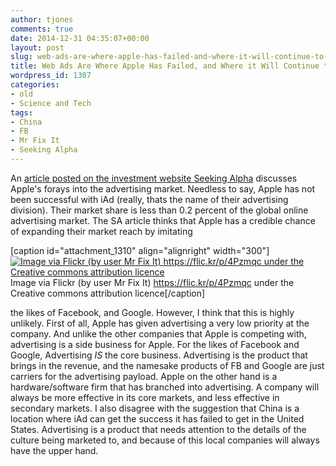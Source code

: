 ```yaml
---
author: tjones
comments: true
date: 2014-12-31 04:35:07+00:00
layout: post
slug: web-ads-are-where-apple-has-failed-and-where-it-will-continue-to-fail
title: Web Ads Are Where Apple Has Failed, and Where it Will Continue to Fail
wordpress_id: 1307
categories:
- old
- Science and Tech
tags:
- China
- FB
- Mr Fix It
- Seeking Alpha
---
```


An [article posted on the investment website Seeking Alpha](http://seekingalpha.com/article/2785215-apple-iad-is-the-weakest-link?uide=32627285&uprof=10&dr=1) discusses Apple's forays into the advertising market. Needless to say, Apple has not been successful with iAd (really, thats the name of their advertising division). Their market share is less than 0.2 percent of the global online advertising market. The SA article thinks that Apple has a credible chance of expanding their market reach by imitating

[caption id="attachment_1310" align="alignright" width="300"][![Image via Flickr (by user Mr Fix It) https://flic.kr/p/4Pzmqc  under the Creative commons attribution licence ](http://www.theojones.name/wp-content/uploads/2014/12/2507452995_7c884acac0_o-300x202.jpg)](http://www.theojones.name/wp-content/uploads/2014/12/2507452995_7c884acac0_o.jpg) Image via Flickr (by user Mr Fix It) https://flic.kr/p/4Pzmqc under the Creative commons attribution licence[/caption]

the likes of Facebook, and Google. However, I think that this is highly unlikely. First of all, Apple has given advertising a very low priority at the company. And unlike the other companies that Apple is competing with, advertising is a side business for Apple. For the likes of Facebook and Google, Advertising _IS_ the core business. Advertising is the product that brings in the revenue, and the namesake products of FB and Google are just carriers for the advertising payload. Apple on the other hand is a hardware/software firm that has branched into advertising. A company will always be more effective in its core markets, and less effective in secondary markets. I also disagree with the suggestion that China is a location where iAd can get the success it has failed to get in the United States. Advertising is a product that needs attention to the details of the culture being marketed to, and because of this local companies will always have the upper hand.
